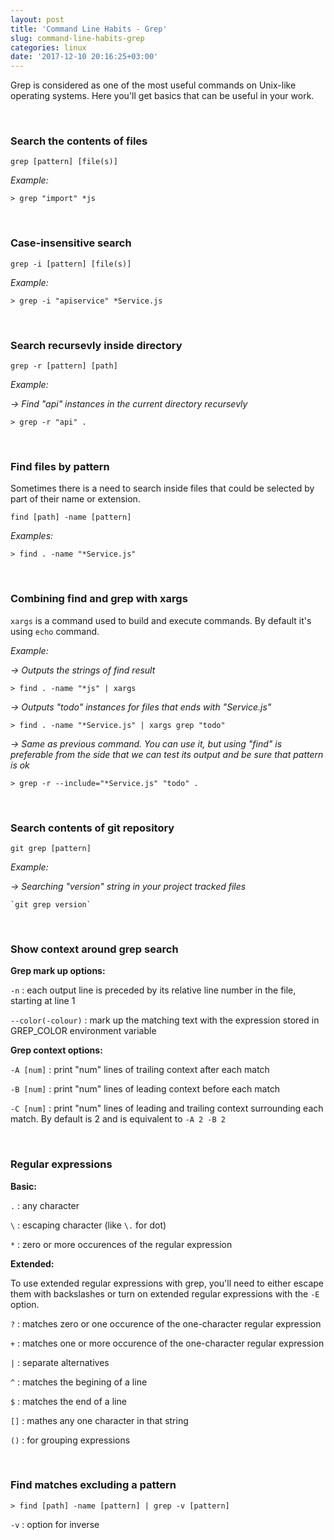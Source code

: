 ```yaml
---
layout: post
title: 'Command Line Habits - Grep'
slug: command-line-habits-grep
categories: linux
date: '2017-12-10 20:16:25+03:00'
---
```


Grep is considered as one of the most useful commands on Unix-like operating systems. Here you'll get basics that can be useful in your work.

<br />

### Search the contents of files 

`grep [pattern] [file(s)]`

_Example:_

~~~~
> grep "import" *js
~~~~

<br />

### Case-insensitive search

`grep -i [pattern] [file(s)]`

_Example:_

~~~~
> grep -i "apiservice" *Service.js
~~~~

<br />

### Search recursevly inside directory

`grep -r [pattern] [path]`

_Example:_

_-> Find "api" instances in the current directory recursevly_

~~~~
> grep -r "api" . 
~~~~

<br />

### Find files by pattern

Sometimes there is a need to search inside files that could be selected by part of their name or extension.

`find [path] -name [pattern]`

_Examples:_

~~~~
> find . -name "*Service.js"
~~~~

<br />

### Combining find and grep with xargs

`xargs` is a command used to build and execute commands. By default it's using `echo` command.

_Example:_

_-> Outputs the strings of find result_
~~~~
> find . -name "*js" | xargs
~~~~

_-> Outputs "todo" instances for files that ends with "Service.js"_
~~~~
> find . -name "*Service.js" | xargs grep "todo"
~~~~
_-> Same as previous command. You can use it, but using "find" is preferable from the side that we can test its output and be sure that pattern is ok_
~~~~
> grep -r --include="*Service.js" "todo" . 
~~~~

<br />

### Search contents of git repository

`git grep [pattern]`

_Example:_

_-> Searching "version" string in your project tracked files_
~~~~
`git grep version`
~~~~

<br />

### Show context around grep search

**Grep mark up options:**

`-n` : each output line is preceded by its relative line number in the file, starting at line 1

`--color(-colour)` : mark up the matching text with the expression stored in GREP_COLOR environment variable

**Grep context options:**


`-A [num]` : print "num" lines of trailing context after each match

`-B [num]` : print "num" lines of leading context before each match

`-C [num]` : print "num" lines of leading and trailing context surrounding each match. By default is 2 and is equivalent to `-A 2 -B 2`

<br />

### Regular expressions

**Basic:**

`.` : any character 


`\` : escaping character (like `\.` for dot)

`*` : zero or more occurences of the regular expression

**Extended:**

To use extended regular expressions with grep, you'll need to either escape them with backslashes or turn on extended regular expressions with the `-E` option.

`?` : matches zero or one occurence of the one-character regular expression

`+` : matches one or more occurence of the one-character regular expression

`|` : separate alternatives

`^` : matches the begining of a line

`$` : matches the end of a line

`[]` : mathes any one character in that string

`()` : for grouping expressions

<br />

### Find matches excluding a pattern

`> find [path] -name [pattern] | grep -v [pattern]`

`-v` : option for inverse 

